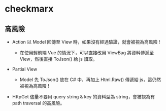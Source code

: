 # checkmarx

## 高風險

- Action 以 Model 回傳至 View 時，如果沒有經過驗證，就會被視為高風險 !
  - 在使用輕前端 Vue 的情況下，可以直接改用 ViewBag 將資料傳遞至 View，然後直接 ToJson() 給 js 讀取。

- Partial View
  - Model 先 ToJson() 放在 C# 中，再加上 Html.Raw() 傳遞給 js，這仍然被視為高風險 !

- HttpGet 儘量不要用 query string & key 的資料型為 string，會被視為有 path traversal 的高風險。
